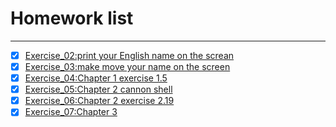# Homework list
***
- [x] [Exercise_02:print your English name on the screan](https://github.com/Ogatayoru/compuational_physics_N2015301020145/blob/master/Ogata)
- [x] [Exercise_03:make move your name on the screen](https://github.com/Ogatayoru/compuational_physics_N2015301020145/blob/master/Kaori.py)
- [x] [Exercise_04:Chapter 1 exercise 1.5](https://github.com/Ogatayoru/compuational_physics_N2015301020145/blob/master/Exercise_04_ch1.5.md)
- [x] [Exercise_05:Chapter 2 cannon shell ](https://github.com/Ogatayoru/compuational_physics_N2015301020145/blob/master/exercise_05.chapter2.md)
- [x] [Exercise_06:Chapter 2 exercise 2.19 ](https://github.com/Ogatayoru/compuational_physics_N2015301020145/blob/master/Exercise_06.chapter2_exercise2.19.md)
- [x] [Exercise_07:Chapter 3  ](https://github.com/Ogatayoru/compuational_physics_N2015301020145/blob/master/Exercise_07.chapter3.md)
